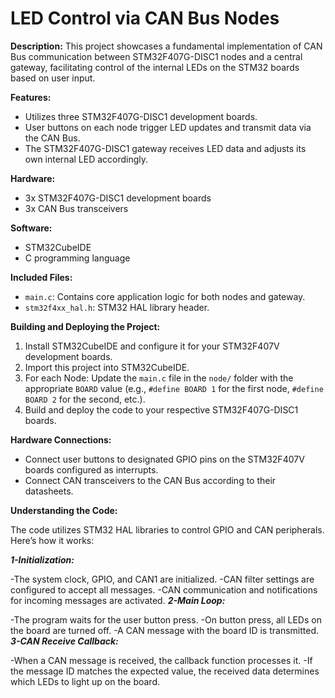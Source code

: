 # LED Control via CAN Bus Nodes

**Description:**
This project showcases a fundamental implementation of CAN Bus communication between STM32F407G-DISC1 nodes and a central gateway, facilitating control of the internal LEDs on the STM32 boards based on user input.

**Features:**
- Utilizes three STM32F407G-DISC1 development boards.
- User buttons on each node trigger LED updates and transmit data via the CAN Bus.
- The STM32F407G-DISC1 gateway receives LED data and adjusts its own internal LED accordingly.

**Hardware:**
- 3x STM32F407G-DISC1 development boards
- 3x CAN Bus transceivers

**Software:**
- STM32CubeIDE
- C programming language

**Included Files:**
- `main.c`: Contains core application logic for both nodes and gateway.
- `stm32f4xx_hal.h`: STM32 HAL library header.

**Building and Deploying the Project:**
1. Install STM32CubeIDE and configure it for your STM32F407V development boards.
2. Import this project into STM32CubeIDE.
3. For each Node: Update the `main.c` file in the `node/` folder with the appropriate `BOARD` value (e.g., `#define BOARD 1` for the first node, `#define BOARD 2` for the second, etc.).
4. Build and deploy the code to your respective STM32F407G-DISC1 boards.

**Hardware Connections:**
- Connect user buttons to designated GPIO pins on the STM32F407V boards configured as interrupts.
- Connect CAN transceivers to the CAN Bus according to their datasheets.

**Understanding the Code:**

The code utilizes STM32 HAL libraries to control GPIO and CAN peripherals. Here’s how it works:

***1-Initialization:***

-The system clock, GPIO, and CAN1 are initialized.
-CAN filter settings are configured to accept all messages.
-CAN communication and notifications for incoming messages are activated.
***2-Main Loop:***

-The program waits for the user button press.
-On button press, all LEDs on the board are turned off.
-A CAN message with the board ID is transmitted.
***3-CAN Receive Callback:***

-When a CAN message is received, the callback function processes it.
-If the message ID matches the expected value, the received data determines which LEDs to light up on the board.
